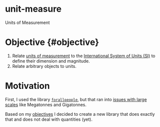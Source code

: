 # unit-measure
Units of Measurement

# Objective {#objective}

1. Relate [units of measurement](https://en.wikipedia.org/wiki/Unit_of_measurement) to the [International System of Units (SI)](https://www.bipm.org/en/measurement-units/) to define their dimension and magnitude.
2. Relate arbitrary objects to units.

# Motivation

First, I used the library [`forallpeople`](https://github.com/connorferster/forallpeople), but that ran into [issues with large scales](https://github.com/connorferster/forallpeople/issues/27) like Megatonnes and Gigatonnes.

Based on my [objectives](#objective) I decided to create a new library that does exactly that and does not deal with quantities (yet).